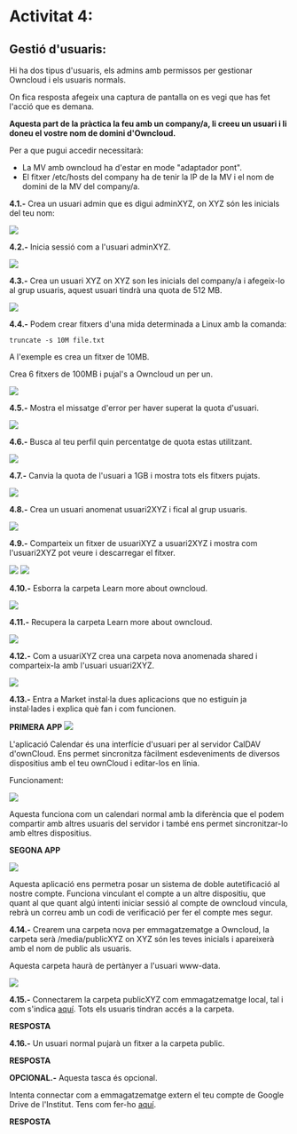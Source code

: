 # Activitat 4:

## Gestió d'usuaris:

Hi ha dos tipus d'usuaris, els admins amb permissos per gestionar Owncloud i els usuaris normals.

On fica resposta afegeix una captura de pantalla on es vegi que has fet l'acció que es demana.

**Aquesta part de la pràctica la feu amb un company/a, li creeu un usuari i li doneu el vostre nom de domini d'Owncloud.**

Per a que pugui accedir necessitarà:

- La MV amb owncloud ha d'estar en mode "adaptador pont".
- El fitxer /etc/hosts del company ha de tenir la IP de la MV i el nom de domini de la MV del company/a.


**4.1.-** Crea un usuari admin que es digui adminXYZ, on XYZ són les inicials del teu nom:

![](Selecció_061.png)

**4.2.-** Inicia sessió com a l'usuari adminXYZ.

![](Selecció_062.png)

**4.3.-** Crea un usuari XYZ on XYZ son les inicials del company/a i afegeix-lo al grup usuaris, aquest usuari tindrà una quota de 512 MB.

![](Selecció_069.png)

**4.4.-** Podem crear fitxers d'una mida determinada a Linux amb la comanda:

```
truncate -s 10M file.txt
```

A l'exemple es crea un fitxer de 10MB.

Crea 6 fitxers de 100MB i pujal's a Owncloud un per un.

![](Selecció_078.png)

**4.5.-** Mostra el missatge d'error per haver superat la quota d'usuari.

![](Selecció_66.png)

**4.6.-** Busca al teu perfil quin percentatge de quota estas utilitzant.

![](Selecció_067.png)

**4.7.-** Canvia la quota de l'usuari a 1GB i mostra tots els fitxers pujats.

![](Selecció_095.png)

**4.8.-** Crea un usuari anomenat usuari2XYZ i fical al grup usuaris.

![](Selecció_096.png)

**4.9.-** Comparteix un fitxer de usuariXYZ a usuari2XYZ i mostra com l'usuari2XYZ pot veure i descarregar el fitxer.

![](Selecció_071.png)
![](Selecció_072.png)

**4.10.-** Esborra la carpeta Learn more about owncloud.

![](Selecció_074.png)

**4.11.-** Recupera la carpeta Learn more about owncloud.

![](Selecció_097.png)

**4.12.-** Com a usuariXYZ crea una carpeta nova anomenada shared i comparteix-la amb l'usuari usuari2XYZ.

![](Selecció_076.png)

**4.13.-** Entra a Market instal·la dues aplicacions que no estiguin ja instal·lades i explica què fan i com funcionen.

**PRIMERA APP**
![](Selecció_098.png)

L'aplicació Calendar és una interfície d'usuari per al servidor CalDAV d'ownCloud. Ens permet sincronitza fàcilment esdeveniments de diversos dispositius amb el teu ownCloud i editar-los en línia.

Funcionament:

![](Selecció_099.png)

Aquesta funciona com un calendari normal amb la diferència que el podem compartir amb altres usuaris del servidor i també ens permet sincronitzar-lo amb eltres dispositius.

**SEGONA APP**

![](Selecció_100.png)

Aquesta aplicació ens permetra posar un sistema de doble autetificació al nostre compte. Funciona vinculant el compte a un altre dispositiu, que quant al que quant algú intenti iniciar sessió al compte de owncloud vincula, rebrà un correu amb un codi de verificació per fer el compte mes segur.

**4.14.-** Crearem una carpeta nova per emmagatzematge a Owncloud, la carpeta serà /media/publicXYZ on XYZ són les teves inicials i apareixerà amb el nom de public als usuaris.

Aquesta carpeta haurà de pertànyer a l'usuari www-data.

![](Selecció_101.png)

**4.15.-** Connectarem la carpeta publicXYZ com emmagatzematge local, tal i com s'indica [aquí](https://doc.owncloud.com/server/next/admin_manual/configuration/files/external_storage/local.html). Tots els usuaris tindran accés a la carpeta.

**RESPOSTA**

**4.16.-** Un usuari normal pujarà un fitxer a la carpeta public.

**RESPOSTA**

**OPCIONAL.-** Aquesta tasca és opcional.

Intenta connectar com a emmagatzematge extern el teu compte de Google Drive de l'Institut. Tens com fer-ho [aquí](https://doc.owncloud.com/server/next/admin_manual/configuration/files/external_storage/google.html).

**RESPOSTA**

